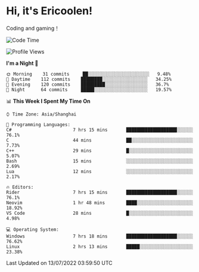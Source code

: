 # Hi, it's Ericoolen!
Coding and gaming！

<!--START_SECTION:waka-->
![Code Time](http://img.shields.io/badge/Code%20Time-329%20hrs%2021%20mins-blue)

![Profile Views](http://img.shields.io/badge/Profile%20Views-3-blue)

**I'm a Night 🦉** 

```text
🌞 Morning    31 commits     ██░░░░░░░░░░░░░░░░░░░░░░░   9.48% 
🌆 Daytime    112 commits    ████████░░░░░░░░░░░░░░░░░   34.25% 
🌃 Evening    120 commits    █████████░░░░░░░░░░░░░░░░   36.7% 
🌙 Night      64 commits     █████░░░░░░░░░░░░░░░░░░░░   19.57%

```


📊 **This Week I Spent My Time On** 

```text
⌚︎ Time Zone: Asia/Shanghai

💬 Programming Languages: 
C#                       7 hrs 15 mins       ███████████████████░░░░░░   76.1% 
C                        44 mins             ██░░░░░░░░░░░░░░░░░░░░░░░   7.73% 
C++                      29 mins             █░░░░░░░░░░░░░░░░░░░░░░░░   5.07% 
Bash                     15 mins             ░░░░░░░░░░░░░░░░░░░░░░░░░   2.69% 
Lua                      12 mins             ░░░░░░░░░░░░░░░░░░░░░░░░░   2.17%

🔥 Editors: 
Rider                    7 hrs 15 mins       ███████████████████░░░░░░   76.1% 
Neovim                   1 hr 48 mins        ████░░░░░░░░░░░░░░░░░░░░░   18.92% 
VS Code                  28 mins             █░░░░░░░░░░░░░░░░░░░░░░░░   4.98%

💻 Operating System: 
Windows                  7 hrs 18 mins       ███████████████████░░░░░░   76.62% 
Linux                    2 hrs 13 mins       █████░░░░░░░░░░░░░░░░░░░░   23.38%

```


 Last Updated on 13/07/2022 03:59:50 UTC
<!--END_SECTION:waka-->

